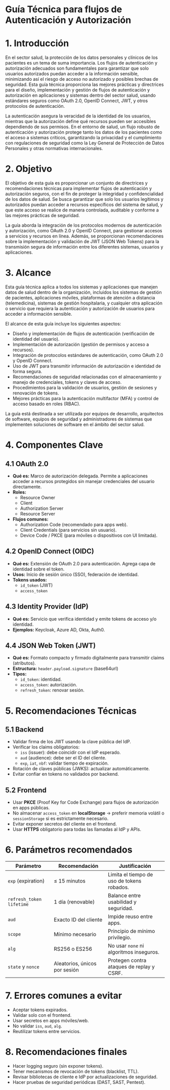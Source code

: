 # Guía Técnica para flujos de Autenticación y Autorización

# 1. Introducción
En el sector salud, la protección de los datos personales y clínicos de los pacientes es un tema de suma importancia. Los flujos de autenticación y autorización adecuados son fundamentales para garantizar que solo usuarios autorizados puedan acceder a la información sensible, minimizando así el riesgo de acceso no autorizado y posibles brechas de seguridad. Esta guía técnica proporciona las mejores prácticas y directrices para el diseño, implementación y gestión de flujos de autenticación y autorización en aplicaciones y sistemas dentro del sector salud, usando estándares seguros como OAuth 2.0, OpenID Connect, JWT, y otros protocolos de autenticación.

La autenticación asegura la veracidad de la identidad de los usuarios, mientras que la autorización define qué recursos pueden ser accesibles dependiendo de sus permisos. En el entorno de salud, un flujo robusto de autenticación y autorización protege tanto los datos de los pacientes como el acceso a sistemas críticos, garantizando la privacidad y el cumplimiento con regulaciones de seguridad como la Ley General de Protección de Datos Personales y otras normativas internacionales.

# 2. Objetivo
El objetivo de esta guía es proporcionar un conjunto de directrices y recomendaciones técnicas para implementar flujos de autenticación y autorización seguros, con el fin de proteger la integridad y confidencialidad de los datos de salud. Se busca garantizar que solo los usuarios legítimos y autorizados puedan acceder a recursos específicos del sistema de salud, y que este acceso se realice de manera controlada, auditable y conforme a las mejores prácticas de seguridad.

La guía aborda la integración de los protocolos modernos de autenticación y autorización, como OAuth 2.0 y OpenID Connect, para gestionar accesos a servicios y recursos en línea. Además, se proporcionan recomendaciones sobre la implementación y validación de JWT (JSON Web Tokens) para la transmisión segura de información entre los diferentes sistemas, usuarios y aplicaciones.

# 3. Alcance
Esta guía técnica aplica a todos los sistemas y aplicaciones que manejen datos de salud dentro de la organización, incluidos los sistemas de gestión de pacientes, aplicaciones móviles, plataformas de atención a distancia (telemedicina), sistemas de gestión hospitalaria, y cualquier otra aplicación o servicio que requiera la autenticación y autorización de usuarios para acceder a información sensible.

El alcance de esta guía incluye los siguientes aspectos:
- Diseño y implementación de flujos de autenticación (verificación de identidad del usuario).
- Implementación de autorización (gestión de permisos y acceso a recursos).
- Integración de protocolos estándares de autenticación, como OAuth 2.0 y OpenID Connect.
- Uso de JWT para transmitir información de autorización e identidad de forma segura.
- Recomendaciones de seguridad relacionadas con el almacenamiento y manejo de credenciales, tokens y claves de acceso.
- Procedimientos para la validación de usuarios, gestión de sesiones y renovación de tokens.
- Mejores prácticas para la autenticación multifactor (MFA) y control de acceso basado en roles (RBAC).

La guía está destinada a ser utilizada por equipos de desarrollo, arquitectos de software, equipos de seguridad y administradores de sistemas que implementen soluciones de software en el ámbito del sector salud.

# 4. Componentes Clave

## 4.1 OAuth 2.0
- **Qué es:** Marco de autorización delegada. Permite a aplicaciones acceder a recursos protegidos sin manejar credenciales del usuario directamente.
- **Roles:**
  - Resource Owner
  - Client
  - Authorization Server
  - Resource Server
- **Flujos comunes:**
  - Authorization Code (recomendado para apps web).
  - Client Credentials (para servicios sin usuario).
  - Device Code / PKCE (para móviles o dispositivos con UI limitada).

## 4.2 OpenID Connect (OIDC)
- **Qué es:** Extensión de OAuth 2.0 para autenticación. Agrega capa de identidad sobre el token.
- **Usos:** Inicio de sesión único (SSO), federación de identidad.
- **Tokens usados:**
  - `id_token` (JWT)
  - `access_token`

## 4.3 Identity Provider (IdP)
- **Qué es:** Servicio que verifica identidad y emite tokens de acceso y/o identidad.
- **Ejemplos:** Keycloak, Azure AD, Okta, Auth0.

## 4.4 JSON Web Token (JWT)
- **Qué es:** Formato compacto y firmado digitalmente para transmitir claims (atributos).
- **Estructura:** `header.payload.signature` (base64url)
- **Tipos:**
  - `id_token`: identidad.
  - `access_token`: autorización.
  - `refresh_token`: renovar sesión.

# 5. Recomendaciones Técnicas

## 5.1 Backend
- Validar firma de los JWT usando la clave pública del IdP.
- Verificar los claims obligatorios:
  - `iss` (issuer): debe coincidir con el IdP esperado.
  - `aud` (audience): debe ser el ID del cliente.
  - `exp`, `iat`, `nbf`: validar tiempo de expiración.
- Rotación de claves públicas (JWKS): actualizar automáticamente.
- Evitar confiar en tokens no validados por backend.

## 5.2 Frontend
- Usar **PKCE** (Proof Key for Code Exchange) para flujos de autorización en apps públicas.
- No almacenar `access_token` en **localStorage** → preferir memoria volátil o `sessionStorage` si es estrictamente necesario.
- Evitar exponer secretos del cliente en el frontend.
- Usar **HTTPS** obligatorio para todas las llamadas al IdP y APIs.

# 6. Parámetros recomendados

| Parámetro               | Recomendación             | Justificación                                          |
|-------------------------|---------------------------|--------------------------------------------------------|
| `exp` (expiration)       | ≤ 15 minutos              | Limita el tiempo de uso de tokens robados.             |
| `refresh_token lifetime` | 1 día (renovable)         | Balance entre usabilidad y seguridad.                  |
| `aud`                    | Exacto ID del cliente     | Impide reuso entre apps.                               |
| `scope`                  | Mínimo necesario          | Principio de mínimo privilegio.                        |
| `alg`                    | RS256 o ES256             | No usar `none` ni algoritmos inseguros.                |
| `state` y `nonce`        | Aleatorios, únicos por sesión | Protegen contra ataques de replay y CSRF.             |

# 7. Errores comunes a evitar
- Aceptar tokens expirados.
- Validar solo con el frontend.
- Usar secretos en apps móviles/web.
- No validar `iss`, `aud`, `alg`.
- Reutilizar tokens entre servicios.

# 8. Recomendaciones finales
- Hacer logging seguro (sin exponer tokens).
- Tener mecanismos de revocación de tokens (blacklist, TTL).
- Revisar bibliotecas de cliente e IdP por actualizaciones de seguridad.
- Hacer pruebas de seguridad periódicas (DAST, SAST, Pentest).

